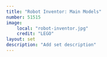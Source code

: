 ```yaml
---
title: "Robot Inventor: Main Models"
number: 51515
image:
    local: "robot-inventor.jpg"
    credit: "LEGO"
layout: set
description: "Add set description"
---
```

